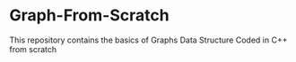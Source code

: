 # Graph-From-Scratch
This repository contains the basics of Graphs Data Structure Coded in C++ from scratch
